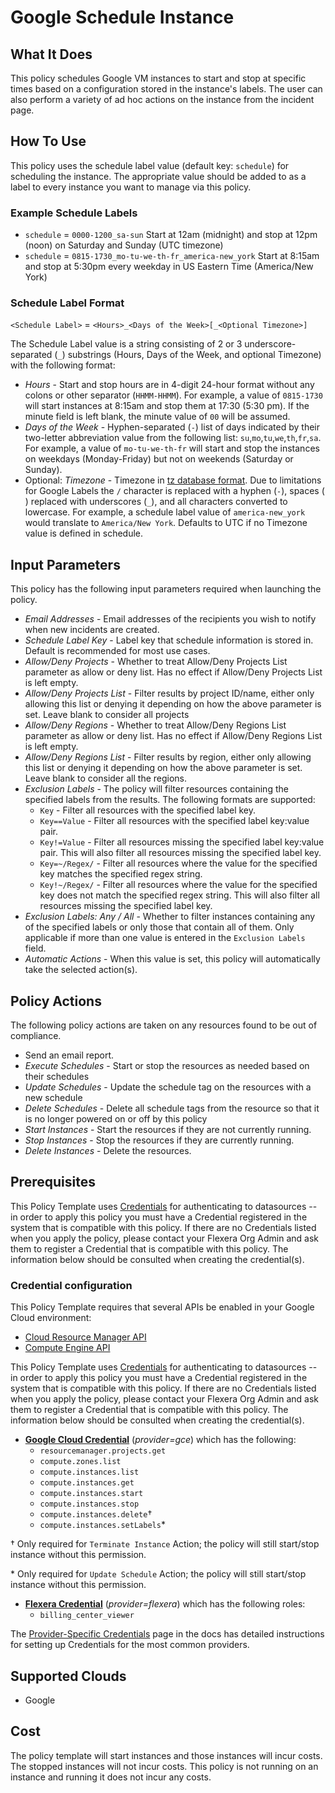 # Google Schedule Instance

## What It Does

This policy schedules Google VM instances to start and stop at specific times based on a configuration stored in the instance's labels. The user can also perform a variety of ad hoc actions on the instance from the incident page.

## How To Use

This policy uses the schedule label value (default key: `schedule`) for scheduling the instance. The appropriate value should be added to as a label to every instance you want to manage via this policy.

### Example Schedule Labels

- `schedule` = `0000-1200_sa-sun`
  Start at 12am (midnight) and stop at 12pm (noon) on Saturday and Sunday (UTC timezone)
- `schedule` = `0815-1730_mo-tu-we-th-fr_america-new_york`
  Start at 8:15am and stop at 5:30pm every weekday in US Eastern Time (America/New York)

### Schedule Label Format

`<Schedule Label>` = `<Hours>_<Days of the Week>[_<Optional Timezone>]`

The Schedule Label value is a string consisting of 2 or 3 underscore-separated (`_`) substrings (Hours, Days of the Week, and optional Timezone) with the following format:

- *Hours* - Start and stop hours are in 4-digit 24-hour format without any colons or other separator (`HHMM-HHMM`). For example, a value of `0815-1730` will start instances at 8:15am and stop them at 17:30 (5:30 pm). If the minute field is left blank, the minute value of `00` will be assumed.
- *Days of the Week* - Hyphen-separated (`-`) list of days indicated by their two-letter abbreviation value from the following list: `su`,`mo`,`tu`,`we`,`th`,`fr`,`sa`. For example, a value of `mo-tu-we-th-fr` will start and stop the instances on weekdays (Monday-Friday) but not on weekends (Saturday or Sunday).
- Optional: *Timezone* - Timezone in [tz database format](https://en.wikipedia.org/wiki/List_of_tz_database_time_zones).  Due to limitations for Google Labels the `/` character is replaced with a hyphen (`-`), spaces (` `) replaced with underscores (`_`), and all characters converted to lowercase. For example, a schedule label value of `america-new_york` would translate to `America/New York`. Defaults to UTC if no Timezone value is defined in schedule.

## Input Parameters

This policy has the following input parameters required when launching the policy.

- *Email Addresses* - Email addresses of the recipients you wish to notify when new incidents are created.
- *Schedule Label Key* - Label key that schedule information is stored in. Default is recommended for most use cases.
- *Allow/Deny Projects* - Whether to treat Allow/Deny Projects List parameter as allow or deny list. Has no effect if Allow/Deny Projects List is left empty.
- *Allow/Deny Projects List* - Filter results by project ID/name, either only allowing this list or denying it depending on how the above parameter is set. Leave blank to consider all projects
- *Allow/Deny Regions* - Whether to treat Allow/Deny Regions List parameter as allow or deny list. Has no effect if Allow/Deny Regions List is left empty.
- *Allow/Deny Regions List* - Filter results by region, either only allowing this list or denying it depending on how the above parameter is set. Leave blank to consider all the regions.
- *Exclusion Labels* - The policy will filter resources containing the specified labels from the results. The following formats are supported:
  - `Key` - Filter all resources with the specified label key.
  - `Key==Value` - Filter all resources with the specified label key:value pair.
  - `Key!=Value` - Filter all resources missing the specified label key:value pair. This will also filter all resources missing the specified label key.
  - `Key=~/Regex/` - Filter all resources where the value for the specified key matches the specified regex string.
  - `Key!~/Regex/` - Filter all resources where the value for the specified key does not match the specified regex string. This will also filter all resources missing the specified label key.
- *Exclusion Labels: Any / All* - Whether to filter instances containing any of the specified labels or only those that contain all of them. Only applicable if more than one value is entered in the `Exclusion Labels` field.
- *Automatic Actions* - When this value is set, this policy will automatically take the selected action(s).

## Policy Actions

The following policy actions are taken on any resources found to be out of compliance.

- Send an email report.
- *Execute Schedules* - Start or stop the resources as needed based on their schedules
- *Update Schedules* - Update the schedule tag on the resources with a new schedule
- *Delete Schedules* - Delete all schedule tags from the resource so that it is no longer powered on or off by this policy
- *Start Instances* - Start the resources if they are not currently running.
- *Stop Instances* - Stop the resources if they are currently running.
- *Delete Instances* - Delete the resources.

## Prerequisites

This Policy Template uses [Credentials](https://docs.flexera.com/flexera/EN/Automation/ManagingCredentialsExternal.htm) for authenticating to datasources -- in order to apply this policy you must have a Credential registered in the system that is compatible with this policy. If there are no Credentials listed when you apply the policy, please contact your Flexera Org Admin and ask them to register a Credential that is compatible with this policy. The information below should be consulted when creating the credential(s).

### Credential configuration

This Policy Template requires that several APIs be enabled in your Google Cloud environment:

- [Cloud Resource Manager API](https://console.cloud.google.com/flows/enableapi?apiid=cloudresourcemanager.googleapis.com)
- [Compute Engine API](https://console.cloud.google.com/flows/enableapi?apiid=compute.googleapis.com)

This Policy Template uses [Credentials](https://docs.flexera.com/flexera/EN/Automation/ManagingCredentialsExternal.htm) for authenticating to datasources -- in order to apply this policy you must have a Credential registered in the system that is compatible with this policy. If there are no Credentials listed when you apply the policy, please contact your Flexera Org Admin and ask them to register a Credential that is compatible with this policy. The information below should be consulted when creating the credential(s).

- [**Google Cloud Credential**](https://docs.flexera.com/flexera/EN/Automation/ProviderCredentials.htm#automationadmin_4083446696_1121577) (*provider=gce*) which has the following:
  - `resourcemanager.projects.get`
  - `compute.zones.list`
  - `compute.instances.list`
  - `compute.instances.get`
  - `compute.instances.start`
  - `compute.instances.stop`
  - `compute.instances.delete`†
  - `compute.instances.setLabels`*

† Only required for `Terminate Instance` Action; the policy will still start/stop instance without this permission.

\* Only required for `Update Schedule` Action; the policy will still start/stop instance without this permission.

- [**Flexera Credential**](https://docs.flexera.com/flexera/EN/Automation/ProviderCredentials.htm) (*provider=flexera*) which has the following roles:
  - `billing_center_viewer`

The [Provider-Specific Credentials](https://docs.flexera.com/flexera/EN/Automation/ProviderCredentials.htm) page in the docs has detailed instructions for setting up Credentials for the most common providers.

## Supported Clouds

- Google

## Cost

The policy template will start instances and those instances will incur costs. The stopped instances will not incur costs. This policy is not running on an instance and running it does not incur any costs.
